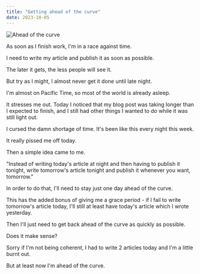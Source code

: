 ```yaml
---
title: "Getting ahead of the curve"
date: 2023-10-05
---
```


![Ahead of the curve](/images/road.JPG)

As soon as I finish work, I'm in a race against time.

I need to write my article and publish it as soon as possible.

The later it gets, the less people will see it.

But try as I might, I almost never get it done until late night.

I'm almost on Pacific Time, so most of the world is already asleep.

It stresses me out. Today I noticed that my blog post was taking longer than I expected to finish, and I still had other things I wanted to do while it was still light out.

I cursed the damn shortage of time. It's been like this every night this week.

It really pissed me off today.

Then a simple idea came to me.

"Instead of writing today's article at night and then having to publish it tonight, write tomorrow's article tonight and publish it whenever you want, tomorrow."

In order to do that, I'll need to stay just one day ahead of the curve. 

This has the added bonus of giving me a grace period - if I fail to write tomorrow's article today, I'll still at least have today's article which I wrote yesterday.

Then I'll just need to get back ahead of the curve as quickly as possible.

Does it make sense?

Sorry if I'm not being coherent, I had to write 2 articles today and I'm a little burnt out.

But at least now I'm ahead of the curve.
